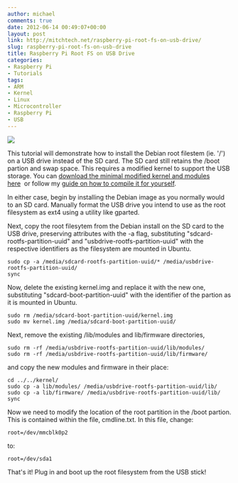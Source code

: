```yaml
---
author: michael
comments: true
date: 2012-06-14 00:49:07+00:00
layout: post
link: http://mitchtech.net/raspberry-pi-root-fs-on-usb-drive/
slug: raspberry-pi-root-fs-on-usb-drive
title: Raspberry Pi Root FS on USB Drive
categories:
- Raspberry Pi
- Tutorials
tags:
- ARM
- Kernel
- Linux
- Microcontroller
- Raspberry Pi
- USB
---
```


[![](http://mitchtech.net/wp-content/uploads/2012/06/pi-usb-drive-300x225.jpg)](http://mitchtech.net/raspberry-pi-audio/pi-usb-drive/)

This tutorial will demonstrate how to install the Debian root filestem (ie. '/') on a USB drive instead of the SD card. The SD card still retains the /boot partion and swap space. This requires a modified kernel to support the USB storage. You can [download the minimal modified kernel and modules here](http://dl.dropbox.com/u/1816557/bcmrpi_defconfig.tar)  or follow my [guide on how to compile it for yourself](http://mitchtech.net/raspberry-pi-kernel-compile/).

In either case, begin by installing the Debian image as you normally would to an SD card. Manually format the USB drive you intend to use as the root filesystem as ext4 using a utility like gparted.

Next, copy the root filesytem from the Debian install on the SD card to the USB drive, preserving attributes with the -a flag, substituting "sdcard-rootfs-partition-uuid" and "usbdrive-rootfs-partition-uuid" with the respective identifiers as the filesystem are mounted in Ubuntu.

```
sudo cp -a /media/sdcard-rootfs-partition-uuid/* /media/usbdrive-rootfs-partition-uuid/
sync
```

Now, delete the existing kernel.img and replace it with the new one, substituting "sdcard-boot-partition-uuid" with the identifier of the partion as it is mounted in Ubuntu.

```
sudo rm /media/sdcard-boot-partition-uuid/kernel.img
sudo mv kernel.img /media/sdcard-boot-partition-uuid/
```

Next, remove the existing /lib/modules and lib/firmware directories,

```
sudo rm -rf /media/usbdrive-rootfs-partition-uuid/lib/modules/
sudo rm -rf /media/usbdrive-rootfs-partition-uuid/lib/firmware/
```

and copy the new modules and firmware in their place:

```
cd ../../kernel/
sudo cp -a lib/modules/ /media/usbdrive-rootfs-partition-uuid/lib/
sudo cp -a lib/firmware/ /media/usbdrive-rootfs-partition-uuid/lib/
sync
```

Now we need to modify the location of the root partition in the /boot partion. This is contained within the file, cmdline.txt. In this file, change:

```
root=/dev/mmcblk0p2
```

to:

```
root=/dev/sda1
```

That's it! Plug in and boot up the root filesystem from the USB stick!

